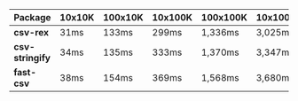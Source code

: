 | Package | 10x10K | 100x10K | 10x100K | 100x100K | 10x1000K 
|---------|---|---|---|---|---
| **csv-rex** | 31ms | 133ms | 299ms | 1,336ms | 3,025ms 
| **csv-stringify** | 34ms | 135ms | 333ms | 1,370ms | 3,347ms 
| **fast-csv** | 38ms | 154ms | 369ms | 1,568ms | 3,680ms 
